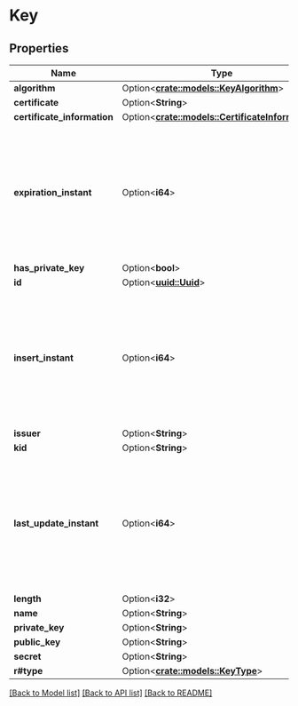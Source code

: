 # Key

## Properties

Name | Type | Description | Notes
------------ | ------------- | ------------- | -------------
**algorithm** | Option<[**crate::models::KeyAlgorithm**](KeyAlgorithm.md)> |  | [optional]
**certificate** | Option<**String**> |  | [optional]
**certificate_information** | Option<[**crate::models::CertificateInformation**](CertificateInformation.md)> |  | [optional]
**expiration_instant** | Option<**i64**> | The number of milliseconds since the unix epoch: January 1, 1970 00:00:00 UTC. This value is always in UTC. | [optional]
**has_private_key** | Option<**bool**> |  | [optional]
**id** | Option<[**uuid::Uuid**](uuid::Uuid.md)> |  | [optional]
**insert_instant** | Option<**i64**> | The number of milliseconds since the unix epoch: January 1, 1970 00:00:00 UTC. This value is always in UTC. | [optional]
**issuer** | Option<**String**> |  | [optional]
**kid** | Option<**String**> |  | [optional]
**last_update_instant** | Option<**i64**> | The number of milliseconds since the unix epoch: January 1, 1970 00:00:00 UTC. This value is always in UTC. | [optional]
**length** | Option<**i32**> |  | [optional]
**name** | Option<**String**> |  | [optional]
**private_key** | Option<**String**> |  | [optional]
**public_key** | Option<**String**> |  | [optional]
**secret** | Option<**String**> |  | [optional]
**r#type** | Option<[**crate::models::KeyType**](KeyType.md)> |  | [optional]

[[Back to Model list]](../README.md#documentation-for-models) [[Back to API list]](../README.md#documentation-for-api-endpoints) [[Back to README]](../README.md)


